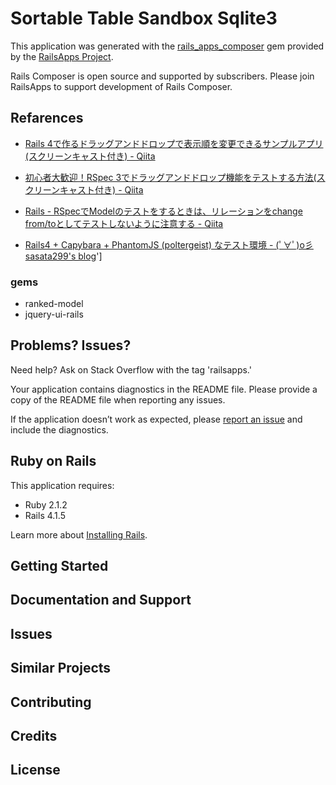 Sortable Table Sandbox Sqlite3
================

This application was generated with the [rails_apps_composer](https://github.com/RailsApps/rails_apps_composer) gem
provided by the [RailsApps Project](http://railsapps.github.io/).

Rails Composer is open source and supported by subscribers. Please join RailsApps to support development of Rails Composer.

Refarences
----------------
- [Rails 4で作るドラッグアンドドロップで表示順を変更できるサンプルアプリ(スクリーンキャスト付き) - Qiita](http://qiita.com/jnchito/items/391fb16d3f69fda9bdae)
- [初心者大歓迎！RSpec 3でドラッグアンドドロップ機能をテストする方法(スクリーンキャスト付き) - Qiita](http://qiita.com/jnchito/items/bdd80c1085fa082e7d7a)
- [Rails - RSpecでModelのテストをするときは、リレーションをchange from/toとしてテストしないように注意する - Qiita](http://qiita.com/jnchito/items/453e4bdb8bd2b9401a1a)

- [Rails4 + Capybara + PhantomJS (poltergeist) なテスト環境 - (ﾟ∀ﾟ)o彡 sasata299's blog](http://blog.livedoor.jp/sasata299/archives/51924944.html)']


### gems
- ranked-model
- jquery-ui-rails

Problems? Issues?
-----------

Need help? Ask on Stack Overflow with the tag 'railsapps.'

Your application contains diagnostics in the README file. Please provide a copy of the README file when reporting any issues.

If the application doesn’t work as expected, please [report an issue](https://github.com/RailsApps/rails_apps_composer/issues)
and include the diagnostics.

Ruby on Rails
-------------

This application requires:

- Ruby 2.1.2
- Rails 4.1.5

Learn more about [Installing Rails](http://railsapps.github.io/installing-rails.html).

Getting Started
---------------

Documentation and Support
-------------------------

Issues
-------------

Similar Projects
----------------

Contributing
------------

Credits
-------

License
-------
